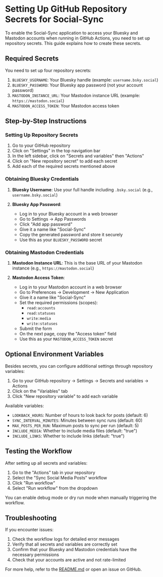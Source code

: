 # Setting Up GitHub Repository Secrets for Social-Sync

To enable the Social-Sync application to access your Bluesky and Mastodon
accounts when running in GitHub Actions, you need to set up repository
secrets. This guide explains how to create these secrets.

## Required Secrets

You need to set up four repository secrets:

1. `BLUESKY_USERNAME`: Your Bluesky handle (example: `username.bsky.social`)
2. `BLUESKY_PASSWORD`: Your Bluesky app password (not your account password)
3. `MASTODON_INSTANCE_URL`: Your Mastodon instance URL (example:
   `https://mastodon.social`)
4. `MASTODON_ACCESS_TOKEN`: Your Mastodon access token

## Step-by-Step Instructions

### Setting Up Repository Secrets

1. Go to your GitHub repository
2. Click on "Settings" in the top navigation bar
3. In the left sidebar, click on "Secrets and variables" then "Actions"
4. Click on "New repository secret" to add each secret
5. Add each of the required secrets mentioned above

### Obtaining Bluesky Credentials

1. **Bluesky Username**: Use your full handle including `.bsky.social`
   (e.g., `username.bsky.social`)

2. **Bluesky App Password**:
   - Log in to your Bluesky account in a web browser
   - Go to Settings → App Passwords
   - Click "Add app password"
   - Give it a name like "Social-Sync"
   - Copy the generated password and store it securely
   - Use this as your `BLUESKY_PASSWORD` secret

### Obtaining Mastodon Credentials

1. **Mastodon Instance URL**: This is the base URL of your Mastodon instance
   (e.g., `https://mastodon.social`)

2. **Mastodon Access Token**:
   - Log in to your Mastodon account in a web browser
   - Go to Preferences → Development → New Application
   - Give it a name like "Social-Sync"
   - Set the required permissions (scopes):
     - `read:accounts`
     - `read:statuses`
     - `write:media`
     - `write:statuses`
   - Submit the form
   - On the next page, copy the "Access token" field
   - Use this as your `MASTODON_ACCESS_TOKEN` secret

## Optional Environment Variables

Besides secrets, you can configure additional settings through repository
variables:

1. Go to your GitHub repository → Settings → Secrets and variables → Actions
2. Click on the "Variables" tab
3. Click "New repository variable" to add each variable

Available variables:

- `LOOKBACK_HOURS`: Number of hours to look back for posts (default: 6)
- `SYNC_INTERVAL_MINUTES`: Minutes between sync runs (default: 60)
- `MAX_POSTS_PER_RUN`: Maximum posts to sync per run (default: 5)
- `INCLUDE_MEDIA`: Whether to include media files (default: "true")
- `INCLUDE_LINKS`: Whether to include links (default: "true")

## Testing the Workflow

After setting up all secrets and variables:

1. Go to the "Actions" tab in your repository
2. Select the "Sync Social Media Posts" workflow
3. Click "Run workflow"
4. Select "Run workflow" from the dropdown

You can enable debug mode or dry run mode when manually triggering the
workflow.

## Troubleshooting

If you encounter issues:

1. Check the workflow logs for detailed error messages
2. Verify that all secrets and variables are correctly set
3. Confirm that your Bluesky and Mastodon credentials have the necessary
   permissions
4. Check that your accounts are active and not rate-limited

For more help, refer to the [README.md](../README.md) or open an issue on
GitHub.
